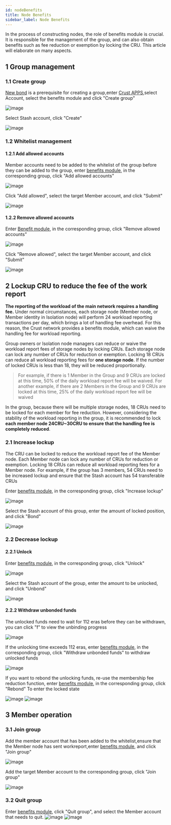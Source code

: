 ```yaml
---
id: nodeBenefits
title: Node Benefits
sidebar_label: Node Benefits
---
```


In the process of constructing nodes, the role of benefits module is crucial. It is responsible for the management of the group, and can also obtain benefits such as fee reduction or exemption by locking the CRU. This article will elaborate on many aspects.


## 1 Group management

### 1.1 Create group

[New bond](new-bond.md) is a prerequisite for creating a group,enter [Crust APPS](https://apps.crust.network),select Account, select the benefits module and click "Create group"

![image](assets/benefits/creategroup1.png)

Select Stash account, click "Create"

![image](assets/benefits/creategroup2.png)


### 1.2 Whitelist management

#### 1.2.1 Add allowed accounts

Member accounts need to be added to the whitelist of the group before they can be added to the group, enter [benefits module](https://apps.crust.network/#/benefit), in the corresponding group, click "Add allowed accounts"

![image](assets/benefits/addallowaccount1.png)

Click "Add allowed", select the target Member account, and click "Submit"

![image](assets/benefits/addallowaccount2.png)

#### 1.2.2 Remove allowed accounts

Enter [Benefit module](https://apps.crust.network/#/benefit), in the corresponding group, click "Remove allowed accounts"

![image](assets/benefits/removeallowaccount1.png)

Click "Remove allowed", select the target Member account, and click "Submit"

![image](assets/benefits/removeallowaccount2.png)

## 2 Lockup CRU to reduce the fee of the work report

**The reporting of the workload of the main network requires a handling fee.** Under normal circumstances, each storage node (Member node, or Member identity in Isolation node) will perform 24 workload reporting transactions per day, which brings a lot of handling fee overhead. For this reason, the Crust network provides a benefits module, which can waive the handling fee for workload reporting.

Group owners or Isolation node managers can reduce or waive the workload report fees of storage nodes by locking CRUs. Each storage node can lock any number of CRUs for reduction or exemption. Locking 18 CRUs can reduce all workload reporting fees for **one storage node**. If the number of locked CRUs is less than 18, they will be reduced proportionally.

> For example, if there is 1 Member in the Group and 9 CRUs are locked at this time, 50% of the daily workload report fee will be waived. For another example, if there are 2 Members in the Group and 9 CRUs are locked at this time, 25% of the daily workload report fee will be waived

In the group, because there will be multiple storage nodes, 18 CRUs need to be locked for each member for fee reduction. However, considering the stability of the workload reporting in the group, it is recommended to lock **each member node 24CRU~30CRU to ensure that the handling fee is completely reduced**.


### 2.1 Increase lockup

The CRU can be locked to reduce the workload report fee of the Member node. Each Member node can lock any number of CRUs for reduction or exemption. Locking 18 CRUs can reduce all workload reporting fees for a Member node. For example, if the group has 3 members, 54 CRUs need to be increased lockup and ensure that the Stash account has 54 transferable CRUs

Enter [benefits module](https://apps.crust.network/#/benefit), in the corresponding group, click "Increase lockup"

![image](assets/benefits/increaselockup1.png)

Select the Stash account of this group, enter the amount of locked position, and click "Bond"

![image](assets/benefits/increaselockup2.png)


### 2.2 Decrease lockup

#### 2.2.1 Unlock

Enter [benefits module](https://apps.crust.network/#/benefit), in the corresponding group, click "Unlock"

![image](assets/benefits/unbond1.png)

Select the Stash account of the group, enter the amount to be unlocked, and click "Unbond"

![image](assets/benefits/unbond2.png)

#### 2.2.2 Withdraw unbonded funds

The unlocked funds need to wait for 112 eras before they can be withdrawn, you can click "**!**" to view the unbinding progress

![image](assets/benefits/unlocking.png)

If the unlocking time exceeds 112 eras, enter [benefits module](https://apps.crust.network/#/benefit), in the corresponding group, click "Withdraw unbonded funds" to withdraw unlocked funds

![image](assets/benefits/withdraw.png)

If you want to rebond the unlocking funds, re-use the membership fee reduction function, enter [benefits module](https://apps.crust.network/#/benefit), in the corresponding group, click "Rebond" To enter the locked state

![image](assets/benefits/rebond1.png)
![image](assets/benefits/rebond2.png)


## 3 Member operation

### 3.1 Join group

Add the member account that has been added to the whitelist,ensure that the Member node has sent workreport,enter [benefits module](https://apps.crust.network/#/benefit), and click "Join group"

![image](assets/benefits/joingroup1.png)

Add the target Member account to the corresponding group, click "Join group"

![image](assets/benefits/joingroup2.png)


### 3.2 Quit group

Enter [benefits module](https://apps.crust.network/#/benefit), click "Quit group", and select the Member account that needs to quit.
![image](assets/benefits/quitgroup1.png)
![image](assets/benefits/quitgroup2.png)
